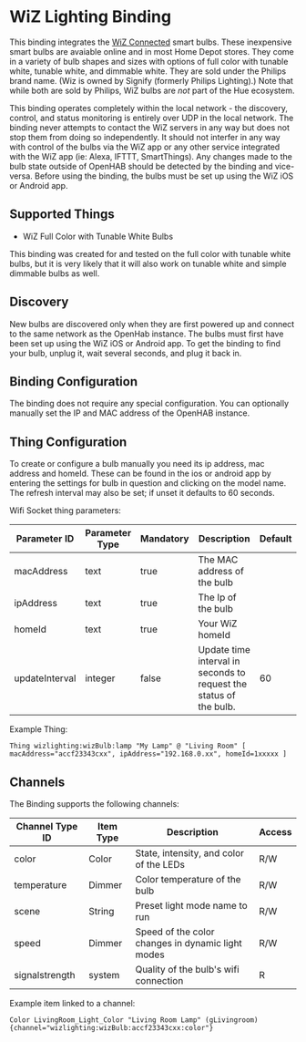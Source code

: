 # WiZ Lighting Binding

This binding integrates the [WiZ Connected](https://www.wizconnected.com/en-US/) smart bulbs.
These inexpensive smart bulbs are avaiable online and in most Home Depot stores.
They come in a variety of bulb shapes and sizes with options of full color with tunable white, tunable white, and dimmable white.
They are sold under the Philips brand name.  (Wiz is owned by Signify (formerly Philips Lighting).)
Note that while both are sold by Philips, WiZ bulbs are _not_ part of the Hue ecosystem.

This binding operates completely within the local network - the discovery, control, and status monitoring is entirely over UDP in the local network.
The binding never attempts to contact the WiZ servers in any way but does not stop them from doing so independently.
It should not interfer in any way with control of the bulbs via the WiZ app or any other service integrated with the WiZ app (ie: Alexa, IFTTT, SmartThings).
Any changes made to the bulb state outside of OpenHAB should be detected by the binding and vice-versa.
Before using the binding, the bulbs must be set up using the WiZ iOS or Android app.


## Supported Things

- WiZ Full Color with Tunable White Bulbs

This binding was created for and tested on the full color with tunable white bulbs, but it is very likely that it will also work on tunable white and simple dimmable bulbs as well.


## Discovery

New bulbs are discovered only when they are first powered up and connect to the same network as the OpenHab instance.
The bulbs must first have been set up using the WiZ iOS or Android app.
To get the binding to find your bulb, unplug it, wait several seconds, and plug it back in.

## Binding Configuration

The binding does not require any special configuration.
You can optionally manually set the IP and MAC address of the OpenHAB instance.

## Thing Configuration

To create or configure a bulb manually you need its ip address, mac address and homeId.
These can be found in the ios or android app by entering the settings for bulb in question and clicking on the model name.
The refresh interval may also be set; if unset it defaults to 60 seconds.

Wifi Socket thing parameters:

| Parameter ID | Parameter Type | Mandatory | Description | Default |
|--------------|----------------|------|------------------|-----|
| macAddress | text | true | The MAC address of the bulb |  |
| ipAddress | text | true | The Ip of the bulb |  |
| homeId | text | true | Your WiZ homeId |  |
| updateInterval | integer | false | Update time interval in seconds to request the status of the bulb. | 60 |


Example Thing:

```
Thing wizlighting:wizBulb:lamp "My Lamp" @ "Living Room" [ macAddress="accf23343cxx", ipAddress="192.168.0.xx", homeId=1xxxxx ]
```

## Channels

The Binding supports the following channels:

| Channel Type ID | Item Type | Description                                          | Access |
|-----------------|-----------|------------------------------------------------------|--------|
| color           | Color     | State, intensity, and color of the LEDs              | R/W    |
| temperature     | Dimmer    | Color temperature of the bulb                        | R/W    |
| scene           | String    | Preset light mode name to run                        | R/W    |
| speed           | Dimmer    | Speed of the color changes in dynamic light modes    | R/W    |
| signalstrength  | system    | Quality of the bulb's wifi connection                | R      |

Example item linked to a channel:

```
Color LivingRoom_Light_Color "Living Room Lamp" (gLivingroom) {channel="wizlighting:wizBulb:accf23343cxx:color"}
```

